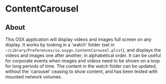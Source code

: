 # ContentCarousel #

## About ##
This OSX application will display videos and images full screen on any display. It works by looking in a 'watch' folder (set in `~/Library/Preferences/io.oxygn.ContentCarousel.plist`), and displays the videos and images one after another, in alphabetical order. It can be useful for corporate events when images and videos need to be shown on a loop for long periods of time. The content in the watch folder can be updated, without the 'carousel' ceasing to show content, and has been tested with mounted network volumes.
